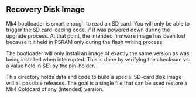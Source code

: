
## Recovery Disk Image

Mk4 bootloader is smart enough to read an SD card. You will only
be able to trigger the SD card loading code, if it was powered down
during the upgrade process. At that point, the intended firmware
image has been lost because it it held in PSRAM only during the
flash writing process.

The bootloader will only install an image of exactly the same version
as was being installed when interrupted. This is done by verifying
the checksum vs. a value held in SE1 by the pin-holder.

This directory holds data and code to build a special SD-card disk
image will all possible releases. The goal is a single file that
can be used restore a Mk4 Coldcard of any (intended) version.
